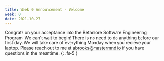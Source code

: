 ```yaml
---
title: Week 0 Announcement - Welcome
week: 0
date: 2021-10-27
---
```


Congrats on your acceptance into the Betamore Software Engineering Program. We can't wait to begin! There is no need to do anything before our first day. We will take care of everything Monday when you recieve your laptop. Please reach out to me at abrooks@mastermnd.io if you have questions in the meantime.
{: .fs-5 }
